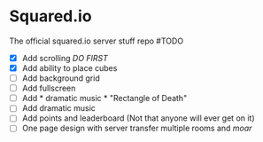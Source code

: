 # Squared.io
The official squared.io server stuff repo
#TODO
- [x] Add scrolling *DO FIRST*
- [x] Add ability to place cubes
- [ ] Add background grid
- [ ] Add fullscreen
- [ ] Add * dramatic music * "Rectangle of Death"
- [ ] Add dramatic music
- [ ] Add points and leaderboard (Not that anyone will ever get on it)
- [ ] One page design with server transfer multiple rooms and *moar*
